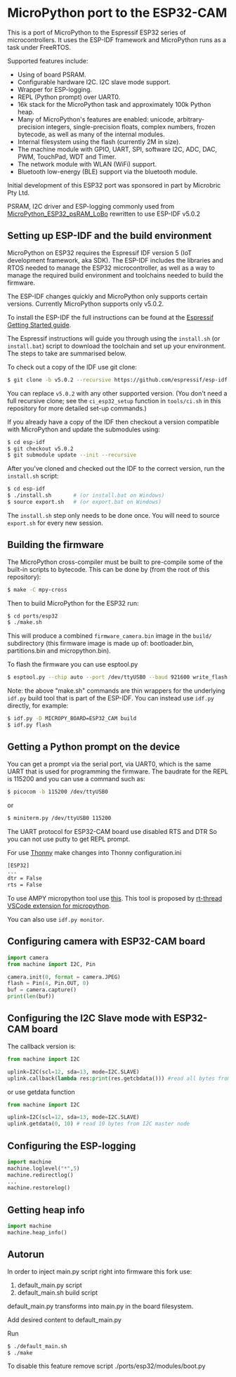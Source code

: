 MicroPython port to the ESP32-CAM
================================

This is a port of MicroPython to the Espressif ESP32 series of
microcontrollers.  It uses the ESP-IDF framework and MicroPython runs as
a task under FreeRTOS.

Supported features include:
- Using of board PSRAM.
- Configurable hardware I2C. I2C slave mode support.
- Wrapper for ESP-logging.
- REPL (Python prompt) over UART0.
- 16k stack for the MicroPython task and approximately 100k Python heap.
- Many of MicroPython's features are enabled: unicode, arbitrary-precision
  integers, single-precision floats, complex numbers, frozen bytecode, as
  well as many of the internal modules.
- Internal filesystem using the flash (currently 2M in size).
- The machine module with GPIO, UART, SPI, software I2C, ADC, DAC, PWM,
  TouchPad, WDT and Timer.
- The network module with WLAN (WiFi) support.
- Bluetooth low-energy (BLE) support via the bluetooth module.

Initial development of this ESP32 port was sponsored in part by Microbric Pty Ltd.

PSRAM, I2C driver and ESP-logging commonly used from 
[MicroPython_ESP32_psRAM_LoBo](https://github.com/loboris/MicroPython_ESP32_psRAM_LoBo)
rewritten to use ESP-IDF v5.0.2

Setting up ESP-IDF and the build environment
--------------------------------------------

MicroPython on ESP32 requires the Espressif IDF version 5 (IoT development
framework, aka SDK).  The ESP-IDF includes the libraries and RTOS needed to
manage the ESP32 microcontroller, as well as a way to manage the required
build environment and toolchains needed to build the firmware.

The ESP-IDF changes quickly and MicroPython only supports certain versions.
Currently MicroPython supports only v5.0.2.

To install the ESP-IDF the full instructions can be found at the
[Espressif Getting Started guide](https://docs.espressif.com/projects/esp-idf/en/latest/esp32/get-started/index.html#installation-step-by-step).

The Espressif instructions will guide you through using the `install.sh`
(or `install.bat`) script to download the toolchain and set up your environment.
The steps to take are summarised below.

To check out a copy of the IDF use git clone:

```bash
$ git clone -b v5.0.2 --recursive https://github.com/espressif/esp-idf.git
```

You can replace `v5.0.2` with any other supported version.
(You don't need a full recursive clone; see the `ci_esp32_setup` function in
`tools/ci.sh` in this repository for more detailed set-up commands.)

If you already have a copy of the IDF then checkout a version compatible with
MicroPython and update the submodules using:

```bash
$ cd esp-idf
$ git checkout v5.0.2
$ git submodule update --init --recursive
```

After you've cloned and checked out the IDF to the correct version, run the
`install.sh` script:

```bash
$ cd esp-idf
$ ./install.sh       # (or install.bat on Windows)
$ source export.sh   # (or export.bat on Windows)
```

The `install.sh` step only needs to be done once. You will need to source
`export.sh` for every new session.

Building the firmware
---------------------

The MicroPython cross-compiler must be built to pre-compile some of the
built-in scripts to bytecode.  This can be done by (from the root of
this repository):

```bash
$ make -C mpy-cross
```

Then to build MicroPython for the ESP32 run:

```bash
$ cd ports/esp32
$ ./make.sh
```

This will produce a combined `firmware_camera.bin` image in the `build/`
subdirectory (this firmware image is made up of: bootloader.bin, partitions.bin
and micropython.bin).

To flash the firmware you can use esptool.py

```bash
$ esptool.py --chip auto --port /dev/ttyUSB0 --baud 921600 write_flash -z 0x0000 firwmare_camera.bin
```

Note: the above "make.sh" commands are thin wrappers for the underlying `idf.py`
build tool that is part of the ESP-IDF.  You can instead use `idf.py` directly,
for example:

```bash
$ idf.py -D MICROPY_BOARD=ESP32_CAM build
$ idf.py flash
```

Getting a Python prompt on the device
-------------------------------------

You can get a prompt via the serial port, via UART0, which is the same UART
that is used for programming the firmware.  The baudrate for the REPL is
115200 and you can use a command such as:

```bash
$ picocom -b 115200 /dev/ttyUSB0
```

or

```bash
$ miniterm.py /dev/ttyUSB0 115200
```

The UART protocol for ESP32-CAM board use disabled RTS and DTR 
So you can not use putty to get REPL prompt.

For use [Thonny](https://thonny.org/) make changes into Thonny configuration.ini

```bash
[ESP32]
...
dtr = False
rts = False
```

To use AMPY micropython tool use [this](https://github.com/freshev/Universal_AMPY).
This tool is proposed by [rt-thread VSCode extension for micropython](https://github.com/SummerGift/micropython-tools).

You can also use `idf.py monitor`.


Configuring camera with ESP32-CAM board
---------------------------------------

```python
import camera
from machine import I2C, Pin

camera.init(0, format = camera.JPEG)
flash = Pin(4, Pin.OUT, 0)
buf = camera.capture()
print(len(buf))
```

Configuring the I2C Slave mode with ESP32-CAM board
---------------------------------------------------

The callback version is:

```python
from machine import I2C

uplink=I2C(scl=12, sda=13, mode=I2C.SLAVE)
uplink.callback(lambda res:print(res.getcbdata())) #read all bytes from I2C master node
```

or use getdata function

```python
from machine import I2C

uplink=I2C(scl=12, sda=13, mode=I2C.SLAVE)
uplink.getdata(0, 10) # read 10 bytes from I2C master node
```

Configuring the ESP-logging
---------------------------

```python
import machine
machine.loglevel("*",5)
machine.redirectlog()
...
machine.restorelog()
```

Getting heap info
-----------------

```python
import machine
machine.heap_info()
```

Autorun
-------
In order to inject main.py script right into firmware this fork use:
1) default_main.py script
2) default_main.sh build script

default_main.py transforms into main.py in the board filesystem.

Add desired content to default_main.py

Run 
```bash
$ ./default_main.sh
$ ./make
```

To disable this feature remove script ./ports/esp32/modules/boot.py
